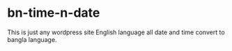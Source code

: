 # bn-time-n-date
This is just any wordpress site English language all date and time convert to bangla language.

